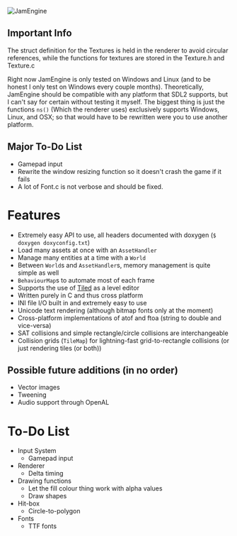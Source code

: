 ![JamEngine](https://i.imgur.com/eF0nArB.png)

Important Info
--------------
The struct definition for the Textures is held in the renderer
to avoid circular references, while the functions for textures
are stored in the Texture.h and Texture.c

Right now JamEngine is only tested on Windows and Linux (and to be
honest I only test on Windows every couple months). Theoretically, JamEngine
should be compatible with any platform that SDL2 supports, but I can't
say for certain without testing it myself. The biggest thing is just
the functions `ns()` (Which the renderer uses) exclusively supports Windows,
Linux, and OSX; so that would have to be rewritten were you to use another
platform.

Major To-Do List
----------------
 - Gamepad input
 - Rewrite the window resizing function so it doesn't crash the game if it fails 
 - A lot of Font.c is not verbose and should be fixed.

Features
========
 - Extremely easy API to use, all headers documented with doxygen (`$ doxygen doxyconfig.txt`)
 - Load many assets at once with an `AssetHandler`
 - Manage many entities at a time with a `World`
 - Between `World`s and `AssetHandler`s, memory management is quite simple as well
 - `BehaviourMap`s to automate most of each frame
 - Supports the use of [Tiled](https://www.mapeditor.org/) as a level editor
 - Written purely in C and thus cross platform
 - INI file I/O built in and extremely easy to use
 - Unicode text rendering (although bitmap fonts only at the moment)
 - Cross-platform implementations of atof and ftoa (string to double and vice-versa)
 - SAT collisions and simple rectangle/circle collisions are interchangeable
 - Collision grids (`TileMap`) for lightning-fast grid-to-rectangle collisions (or just rendering tiles (or both))

Possible future additions (in no order)
---------------------------------------
 - Vector images
 - Tweening
 - Audio support through OpenAL

To-Do List
==========

 - Input System
    + Gamepad input
 - Renderer
    + Delta timing
 - Drawing functions
    + Let the fill colour thing work with alpha values
    + Draw shapes
 - Hit-box
    + Circle-to-polygon
 - Fonts
    + TTF fonts